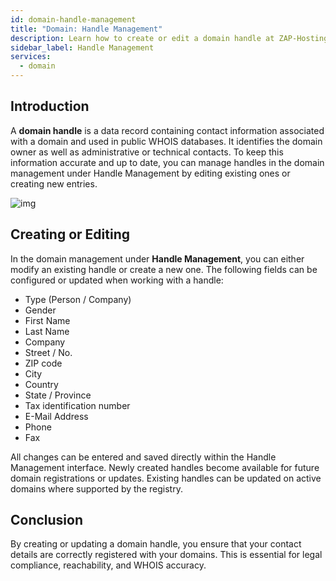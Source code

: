 ```yaml
---
id: domain-handle-management
title: "Domain: Handle Management"
description: Learn how to create or edit a domain handle at ZAP-Hosting.
sidebar_label: Handle Management
services:
  - domain
---
```


## Introduction

A **domain handle** is a data record containing contact information associated with a domain and used in public WHOIS databases. It identifies the domain owner as well as administrative or technical contacts. To keep this information accurate and up to date, you can manage handles in the domain management under Handle Management by editing existing ones or creating new entries.

![img](https://screensaver01.zap-hosting.com/index.php/s/qNEeWEnbtHyxKEe/preview)

## Creating or Editing

In the domain management under **Handle Management**, you can either modify an existing handle or create a new one. The following fields can be configured or updated when working with a handle:

- Type (Person / Company)  
- Gender  
- First Name  
- Last Name  
- Company  
- Street / No.  
- ZIP code  
- City  
- Country  
- State / Province  
- Tax identification number  
- E-Mail Address  
- Phone  
- Fax

All changes can be entered and saved directly within the Handle Management interface. Newly created handles become available for future domain registrations or updates. Existing handles can be updated on active domains where supported by the registry.

## Conclusion

By creating or updating a domain handle, you ensure that your contact details are correctly registered with your domains. This is essential for legal compliance, reachability, and WHOIS accuracy.
